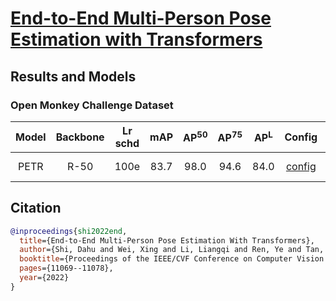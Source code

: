 # [End-to-End Multi-Person Pose Estimation with Transformers](https://openaccess.thecvf.com/content/CVPR2022/papers/Shi_End-to-End_Multi-Person_Pose_Estimation_With_Transformers_CVPR_2022_paper.pdf)

## Results and Models

### Open Monkey Challenge Dataset

| Model | Backbone | Lr schd | mAP  | AP<sup>50</sup> | AP<sup>75</sup> | AP<sup>L</sup> | Config | Download |
|:-----:|:--------:|:-------:|:----:|:---------------:|:---------------:|:--------------:|:------:|:--------:|
| PETR  |  R-50    |  100e   | 83.7 |      98.0       |      94.6       |      84.0      | [config](https://github.com/jiwonhaha/finalProject/blob/main/configs/petr/petr_r50_monkey_coco.py) | [Google Drive](https://drive.google.com/file/d/1OwBYLV7y5illjyWfspIq6u76iS0CP568/view?usp=share_link) |

## Citation

```BibTeX
@inproceedings{shi2022end,
  title={End-to-End Multi-Person Pose Estimation With Transformers},
  author={Shi, Dahu and Wei, Xing and Li, Liangqi and Ren, Ye and Tan, Wenming},
  booktitle={Proceedings of the IEEE/CVF Conference on Computer Vision and Pattern Recognition},
  pages={11069--11078},
  year={2022}
}
```
